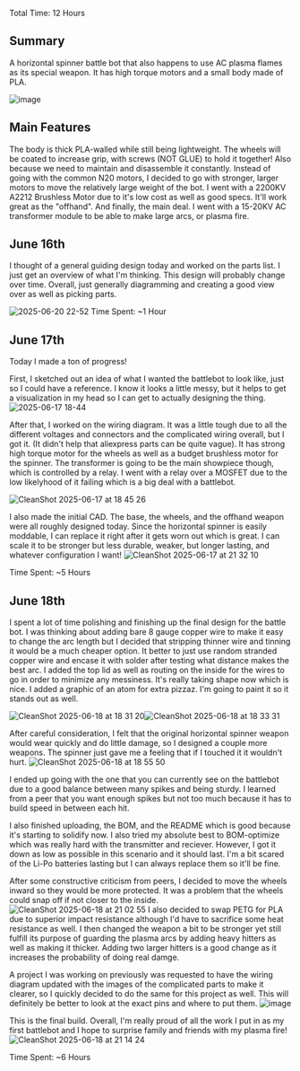 Total Time: 12 Hours

<h2>Summary</h2>
A horizontal spinner battle bot that also happens to use AC plasma flames as its special weapon. It has high torque motors and a small body made of PLA.

![image](https://github.com/user-attachments/assets/9ab81ab9-d3c6-40a0-ba9d-09f0a6d16b83)


<h2>Main Features</h2>
The body is thick PLA-walled while still being lightweight. The wheels will be coated to increase grip, with screws (NOT GLUE) to hold it together! Also because we need to maintain and disassemble it constantly. Instead of going with the common N20 motors, I decided to go with stronger, larger motors to move the relatively large weight of the bot. I went with a 2200KV A2212 Brushless Motor due to it's low cost as well as good specs. It'll work great as the "offhand". And finally, the main deal. I went with a 15-20KV AC transformer module to be able to make large arcs, or plasma fire. 

<h2>June 16th</h2>
I thought of a general guiding design today and worked on the parts list. I just get an overview of what I'm thinking. This design will probably change over time. Overall, just generally diagramming and creating a good view over as well as picking parts.

![2025-06-20 22-52](https://github.com/user-attachments/assets/a1c5aadd-d878-4a9b-8744-af58bcdfe70a)
Time Spent: ~1 Hour

<h2>June 17th</h2>
Today I made a ton of progress!

First, I sketched out an idea of what I wanted the battlebot to look like, just so I could have a reference. I know it looks a little messy, but it helps to get a visualization in my head so I can get to actually designing the thing.
![2025-06-17 18-44](https://github.com/user-attachments/assets/62db8e53-1df1-4ce7-9622-772ee240605a)

After that, I worked on the wiring diagram. It was a little tough due to all the different voltages and connectors and the complicated wiring overall, but I got it. (It didn't help that aliexpress parts can be quite vague). It has strong high torque motor for the wheels as well as a budget brushless motor for the spinner. The transformer is going to be the main showpiece though, which is controlled by a relay. I went with a relay over a MOSFET due to the low likelyhood of it failing which is a big deal with a battlebot.

![CleanShot 2025-06-17 at 18 45 26](https://github.com/user-attachments/assets/08987e5e-d7e8-4cd7-bfce-2de6313aa0fc)

I also made the initial CAD. The base, the wheels, and the offhand weapon were all roughly designed today. Since the horizontal spinner is easily moddable, I can replace it right after it gets worn out which is great. I can scale it to be stronger but less durable, weaker, but longer lasting, and whatever configuration I want! 
![CleanShot 2025-06-17 at 21 32 10](https://github.com/user-attachments/assets/f835d504-9d7a-43be-b627-e2dff5624704)

Time Spent: ~5 Hours

<h2>June 18th</h2>
I spent a lot of time polishing and finishing up the final design for the battle bot. I was thinking about adding bare 8 gauge copper wire to make it easy to change the arc length but I decided that stripping thinner wire and tinning it would be a much cheaper option. It better to just use random stranded copper wire and encase it with solder after testing what distance makes the best arc. I added the top lid as well as routing on the inside for the wires to go in order to minimize any messiness. It's really taking shape now which is nice. I added a graphic of an atom for extra pizzaz. I'm going to paint it so it stands out as well.

![CleanShot 2025-06-18 at 18 31 20](https://github.com/user-attachments/assets/ee4039d5-b43d-4c38-99ba-9a323fc0d5de)![CleanShot 2025-06-18 at 18 33 31](https://github.com/user-attachments/assets/09480184-ef49-4c8d-9037-c19027891ab4)

After careful consideration, I felt that the original horizontal spinner weapon would wear quickly and do little damage, so I designed a couple more weapons. The spinner just gave me a feeling that if I touched it it wouldn't hurt.
![CleanShot 2025-06-18 at 18 55 50](https://github.com/user-attachments/assets/e0a6138e-08f3-4d7b-8594-115dcdf9824d)


I ended up going with the one that you can currently see on the battlebot due to a good balance between many spikes and being sturdy. I learned from a peer that you want enough spikes but not too much because it has to build speed in between each hit.

I also finished uploading, the BOM, and the README which is good because it's starting to solidify now. I also tried my absolute best to BOM-optimize which was really hard with the transmitter and reciever. However, I got it down as low as possible in this scenario and it should last. I'm a bit scared of the Li-Po batteries lasting but I can always replace them so it'll be fine.

After some constructive criticism from peers, I decided to move the wheels inward so they would be more protected. It was a problem that the wheels could snap off if not closer to the inside.
![CleanShot 2025-06-18 at 21 02 55](https://github.com/user-attachments/assets/574d3df3-d768-4c26-9aa1-5335f85ce530)
I also decided to swap PETG for PLA due to superior impact resistance although I'd have to sacrifice some heat resistance as well.
I then changed the weapon a bit to be stronger yet still fulfill its purpose of guarding the plasma arcs by adding heavy hitters as well as making it thicker. Adding two larger hitters is a good change as it increases the probability of doing real damge.

A project I was working on previously was requested to have the wiring diagram updated with the images of the complicated parts to make it clearer, so I quickly decided to do the same for this project as well. This will definitely be better to look at the exact pins and where to put them. ![image](https://github.com/user-attachments/assets/5b7879b0-f4c6-4e0e-a0ba-518b791f2e2b)

This is the final build. Overall, I'm really proud of all the work I put in as my first battlebot and I hope to surprise family and friends with my plasma fire!
![CleanShot 2025-06-18 at 21 14 24](https://github.com/user-attachments/assets/acc2ad7a-5891-42f9-bffc-6b50132fe27a)

Time Spent: ~6 Hours


